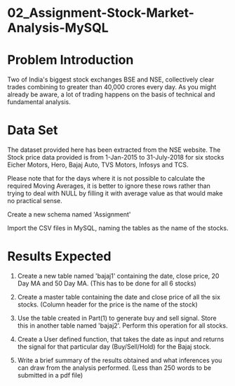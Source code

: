 # 02_Assignment-Stock-Market-Analysis-MySQL

# Problem Introduction
Two of India's biggest stock exchanges BSE and NSE, collectively clear trades combining to greater than 40,000 crores every day. As you might already be aware, a lot of trading happens on the basis of technical and fundamental analysis.

# Data Set
The dataset provided here has been extracted from the NSE website. The Stock price data provided is from 1-Jan-2015 to 31-July-2018 for six stocks Eicher Motors, Hero, Bajaj Auto, TVS Motors, Infosys and TCS.

Please note that for the days where it is not possible to calculate the required Moving Averages, it is better to ignore these rows rather than trying to deal with NULL by filling it with average value as that would make no practical sense.

Create a new schema named 'Assignment'

Import the CSV files in MySQL, naming the tables as the name of the stocks. 

# Results Expected
1. Create a new table named 'bajaj1' containing the date, close price, 20 Day MA and 50 Day MA. (This has to be done for all 6 stocks)

2. Create a master table containing the date and close price of all the six stocks. (Column header for the price is the name of the stock)

3. Use the table created in Part(1) to generate buy and sell signal. Store this in another table named 'bajaj2'. Perform this operation for all stocks.

4. Create a User defined function, that takes the date as input and returns the signal for that particular day (Buy/Sell/Hold) for the Bajaj stock.

5. Write a brief summary of the results obtained and what inferences you can draw from the analysis performed. (Less than 250 words to be submitted in a pdf file)
